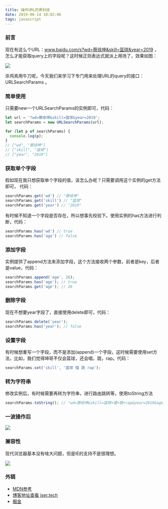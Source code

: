 ```yaml
---
title: 操作URL的黑科技
date: 2019-06-14 18:02:06
tags: javascript
---
```

### 前言
现在有这么个URL：www.baidu.com/s?wd=蔡徐坤&skill=篮球&year=2019 ，怎么才能获取query上的字段呢？这时候正则表达式就派上用场了，效果如图：

![](http://qiniu.tbmao.com/URLSearchParams1.jpg)

杀鸡焉用牛刀呢，今天我们来学习下专门用来处理URL的query的接口：URLSearchParams 。

### 简单使用
只需要new一个URLSearchParams的实例即可，代码：

``` javascript
let url = '?wd=蔡徐坤&skill=篮球&year=2019';
let searchParams = new URLSearchParams(url);

for (let p of searchParams) {
  console.log(p);
}
// ["wd", "蔡徐坤"]
// ["skill", "篮球"]
// ["year", "2019"]
```
### 获取单个字段
假如现在我只想获取单个字段的值，该怎么办呢？只需要调用这个实例的get方法即可， 代码：

``` javascript
searchParams.get('wd') // "蔡徐坤"
searchParams.get('skill') // "篮球"
searchParams.get('year') // "2019"
```

有时候不知道一个字段是否存在，所以想事先校验下。使用实例的has方法进行判断，代码：

``` javascript
searchParams.has('wd') // true
searchParams.has('age') // false
```

### 添加字段
实例提供了append方法来添加字段，这个方法接收两个参数，前者是key，后者是value，代码：

``` javascript
searchParams.append('age', 26);
searchParams.has('age'); // true
searchParams.get('age'); // 26
```

### 删除字段
现在不想要year字段了，直接使用delete即可，代码：

``` javascript
searchParams.delete('year');
searchParams.has('year'); // false
```

### 设置字段
有时候想重写一个字段，而不是添加(append)一个字段，这时候需要使用set方法，比如，我们觉得坤哥不仅会篮球，还会唱，跳，rap。代码：
``` javascript
searchParams.set('skill', '篮球 唱 跳 rap');
```

### 转为字符串
修改实例后，有时候需要再转为字符串，进行路由跳转等，使用toString方法

``` javascript
searchParams.toString(); // "wd=蔡徐坤&skill=篮球+唱+跳+rap&year=2019&age=26"
```

### 一波操作后

![](http://qiniu.tbmao.com/URLSearchParams2.gif)

### 兼容性

现代浏览器基本没有啥大问题，但是IE的支持不是很理想。

![](http://qiniu.tbmao.com/URLSearchParams3.png)

### 外链
- [MDN参考](https://developer.mozilla.org/en-US/docs/Web/API/URLSearchParams)
- [博客地址查看 jser.tech](https://jser.tech/2019/06/14/操作URL的黑科技/)
- [掘金](https://juejin.im/post/5d038c9051882548ac439933)
